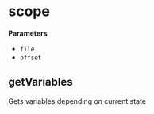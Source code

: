 <!-- Generated by documentation.js. Update this documentation by updating the source code. -->

# scope

**Parameters**

-   `file`  
-   `offset`  

## getVariables

Gets variables depending on current state

